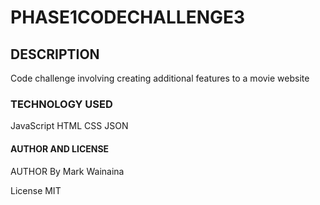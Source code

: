 # PHASE1CODECHALLENGE3

## DESCRIPTION
Code challenge involving creating additional features to a movie website
### TECHNOLOGY USED
JavaScript
HTML
CSS
JSON
#### AUTHOR AND LICENSE
AUTHOR By Mark Wainaina

License MIT
